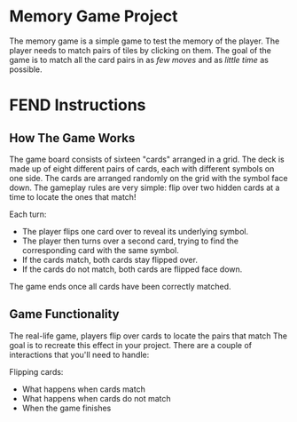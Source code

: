 # Memory Game Project

The memory game is a simple game to test the memory of the player. The player needs to match pairs of tiles by clicking on them. The goal of the game is to match all the card pairs in as *few moves* and as *little time* as possible.

# FEND Instructions

## How The Game Works

The game board consists of sixteen "cards" arranged in a grid. The deck is made up of eight different pairs of cards, each with different symbols on one side. The cards are arranged randomly on the grid with the symbol face down. The gameplay rules are very simple: flip over two hidden cards at a time to locate the ones that match!

Each turn:
   * The player flips one card over to reveal its underlying symbol.
   * The player then turns over a second card, trying to find the corresponding card with the same symbol.
   * If the cards match, both cards stay flipped over.
   * If the cards do not match, both cards are flipped face down.

The game ends once all cards have been correctly matched.

## Game Functionality

The real-life game, players flip over cards to locate the pairs that match The goal is to recreate this effect in your project. There are a couple of interactions that you'll need to handle:

Flipping cards:
   * What happens when cards match
   * What happens when cards do not match
   * When the game finishes
